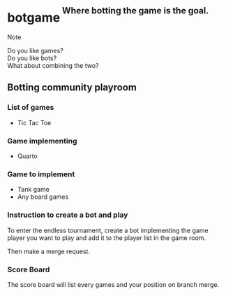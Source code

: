 <h1>botgame<sup><sup>&nbsp;Where botting the game is the goal.</sup></sup></h1>

> [!NOTE]
> Do you like games?<br/>
> Do you like bots?<br/>
> What about combining the two?<br/>

<h2>Botting community playroom</h2>

<h3>List of games</h3>

- Tic Tac Toe

<h3>Game implementing</h3>

- Quarto

<h3>Game to implement</h3>

- Tank game
- Any board games

<h3>Instruction to create a bot and play</h3>

To enter the endless tournament, create a bot 
implementing the game player you want to play and
add it to the player list in the game room.

Then make a merge request.

<h3>Score Board</h3>

The score board will list every
games and your position on branch merge.
